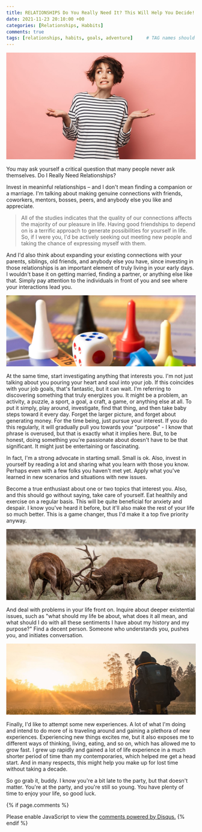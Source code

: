 ```yaml
---
title: RELATIONSHIPS Do You Really Need It? This Will Help You Decide!
date: 2021-11-23 20:10:00 +00
categories: [Relationships, Habbits]
comments: true 
tags: [relationships, habits, goals, adventure]     # TAG names should always be lowercase
---
```


![relationships](/assets/img/need-relationships.jpg)

You may ask yourself a critical question that many people never ask themselves. Do I Really Need Relationships?

Invest in meaninful relationships – and I don't mean finding a companion or a marriage. I'm talking about making genuine connections with friends, coworkers, mentors, bosses, peers, and anybody else you like and appreciate.

> All of the studies indicates that the quality of our connections affects the majority of our pleasure in life.
Having good friendships to depend on is a terrific approach to generate possibilities for yourself in life. So, if I were you, I'd be actively seeking out meeting new people and taking the chance of expressing myself with them.

And I'd also think about expanding your existing connections with your parents, siblings, old friends, and anybody else you have, since investing in those relationships is an important element of truly living in your early days. I wouldn't base it on getting married, finding a partner, or anything else like that. Simply pay attention to the individuals in front of you and see where your interactions lead you.

![interests](/assets/img/interests.jpg)

At the same time, start investigating anything that interests you. I'm not just talking about you pouring your heart and soul into your job. If this coincides with your job goals, that's fantastic, but it can wait. I'm referring to discovering something that truly energizes you. It might be a problem, an activity, a puzzle, a sport, a goal, a craft, a game, or anything else at all. To put it simply, play around, investigate, find that thing, and then take baby steps toward it every day. Forget the larger picture, and forget about generating money. For the time being, just pursue your interest. If you do this regularly, it will gradually pull you towards your "purpose" - I know that phrase is overused, but that is exactly what it implies here. But, to be honest, doing something you're passionate about doesn't have to be that significant. It might just be entertaining or fascinating.

In fact, I'm a strong advocate in starting small. Small is ok. Also, invest in yourself by reading a lot and sharing what you learn with those you know. Perhaps even with a few folks you haven't met yet. Apply what you've learned in new scenarios and situations with new issues.

Become a true enthusiast about one or two topics that interest you. Also, and this should go without saying, take care of yourself. Eat healthily and exercise on a regular basis. This will be quite beneficial for anxiety and despair. I know you've heard it before, but it'll also make the rest of your life so much better. This is a game changer, thus I'd make it a top five priority anyway.

![headon](/assets/img/face-headon.jpg)

And deal with problems in your life front on. Inquire about deeper existential issues, such as "what should my life be about, what does it all mean, and what should I do with all these sentiments I have about my history and my purpose?" Find a decent person. Someone who understands you, pushes you, and initiates conversation.

![adventures](/assets/img/adventures.jpg)

Finally, I'd like to attempt some new experiences. A lot of what I'm doing and intend to do more of is traveling around and gaining a plethora of new experiences. Experiencing new things excites me, but it also exposes me to different ways of thinking, living, eating, and so on, which has allowed me to grow fast. I grew up rapidly and gained a lot of life experience in a much shorter period of time than my contemporaries, which helped me get a head start. And in many respects, this might help you make up for lost time without taking a decade.

So go grab it, buddy. I know you're a bit late to the party, but that doesn't matter. You're at the party, and you're still so young. You have plenty of time to enjoy your life, so good luck.

{% if page.comments %} <div id="disqus_thread"></div>
<script>
    /**
    *  RECOMMENDED CONFIGURATION VARIABLES: EDIT AND UNCOMMENT THE SECTION BELOW TO INSERT DYNAMIC VALUES FROM YOUR PLATFORM OR CMS.
    *  LEARN WHY DEFINING THESE VARIABLES IS IMPORTANT: https://disqus.com/admin/universalcode/#configuration-variables    */
    /*
    var disqus_config = function () {
    this.page.url = PAGE_URL;  // Replace PAGE_URL with your page's canonical URL variable
    this.page.identifier = PAGE_IDENTIFIER; // Replace PAGE_IDENTIFIER with your page's unique identifier variable
    };
    */
    (function() { // DON'T EDIT BELOW THIS LINE
    var d = document, s = d.createElement('script');
    s.src = 'https://patrickkyei-com-1.disqus.com/embed.js';
    s.setAttribute('data-timestamp', +new Date());
    (d.head || d.body).appendChild(s);
    })();
</script>
<noscript>Please enable JavaScript to view the <a href="https://disqus.com/?ref_noscript">comments powered by Disqus.</a></noscript> {% endif %}